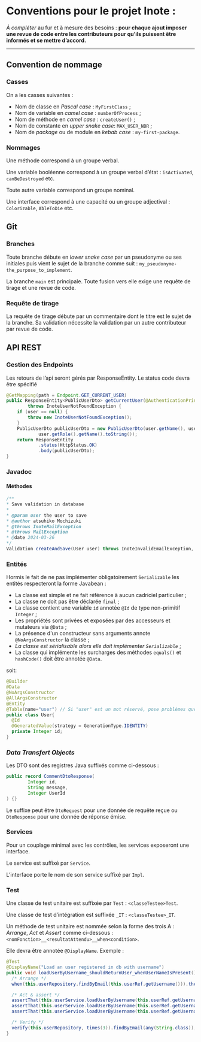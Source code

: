 # Conventions pour le projet Inote :

*À compléter* au fur et à mesure des besoins :
**pour chaque ajout imposer une revue de code entre les contributeurs pour qu’ils puissent être informés et se mettre d’accord.**

---

## Convention de nommage

### Casses

On a les casses suivantes :
- Nom de classe en *Pascal case* : `MyFirstClass` ;
- Nom de variable en *camel case* : `numberOfProcess` ;
- Nom de méthode en *camel case* : `createUser()` ;
- Nom de constante en *upper snake case*: `MAX_USER_NBR` ;
- Nom de *package* ou de module en *kebab case* : `my-first-package`.

### Nommages

Une méthode correspond à un groupe verbal.

Une variable booléenne correspond à un groupe verbal d’état : `isActivated`, `canBeDestroyed` etc.

Toute autre variable correspond un groupe nominal.

Une interface correspond à une capacité ou un groupe adjectival : `Colorizable`, `AbleToDie` etc.

## Git

### Branches

Toute branche débute en *lower snake case* par un pseudonyme ou ses initiales puis vient le sujet de la branche comme suit :
```my_pseudonyme-the_purpose_to_implement```.

La branche `main` est principale.
Toute fusion vers elle exige une requête de tirage et une revue de code.

### Requête de tirage

La requête de tirage débute par un commentaire dont le titre est le sujet de la branche.
Sa validation nécessite la validation par un autre contributeur par revue de code.

## API REST

### Gestion des Endpoints

Les retours de l’api seront gérés par ResponseEntity. Le status code devra être spécifié

```java
@GetMapping(path = Endpoint.GET_CURRENT_USER)
public ResponseEntity<PublicUserDto> getCurrentUser(@AuthenticationPrincipal User user)
        throws InoteUserNotFoundException {
    if (user == null) {
        throw new InoteUserNotFoundException();
    }
    PublicUserDto publicUserDto = new PublicUserDto(user.getName(), user.getUsername(), null, user.isActif(),
            user.getRole().getName().toString());
    return ResponseEntity
            .status(HttpStatus.OK)
            .body(publicUserDto);
}
```



### Javadoc

#### Méthodes

  ```java
  /**
  * Save validation in database
  *
  * @param user the user to save
  * @author atsuhiko Mochizuki
  * @throws InoteMailException 
  * @throws MailException 
  * @date 2024-03-26
  */
  Validation createAndSave(User user) throws InoteInvalidEmailException, MailException, InoteMailException;
  ```

### Entités

Hormis le fait de ne pas implémenter obligatoirement `Serializable` les entités respecteront la forme Javabean :
  - La classe est simple et ne fait référence à aucun cadriciel particulier ;
  - La classe ne doit pas être déclarée `final` ;
  - La classe contient une variable `id` annotée `@Id` de type non-primitif `Integer` ;
  - Les propriétés sont privées et exposées par des accesseurs et mutateurs via `@Data` ;
  - La présence d'un constructeur sans arguments annote `@NoArgsConstructor` la classe ;
  - *La classe est sérialisable alors elle doit implémenter `Serializable`* ;
  - La classe qui implémente les surcharges des méthodes `equals()` et `hashCode()` doit être annotée `@Data`.

  soit:
  ```java
  @Builder
  @Data
  @NoArgsConstructor
  @AllArgsConstructor 
  @Entity
  @Table(name="user") // Si "user" est un mot réservé, pose problèmes que @Table résoud implicitement.
  public class User{
  	@Id
    @GeneratedValue(strategy = GenerationType.IDENTITY)
    private Integer id;
  }
  ```

### *Data Transfert Objects*

Les DTO sont des registres Java suffixés comme ci-dessous :
```java
public record CommentDtoResponse(
        Integer id,
        String message,
        Integer UserId
) {}
```

Le suffixe peut être `DtoRequest` pour une donnée de requête reçue ou `DtoResponse` pour une donnée de réponse émise.

### Services

Pour un couplage minimal avec les contrôles, les services exposeront une interface.

Le service est suffixé par `Service`.

L’interface porte le nom de son service suffixé par `Impl`.

### Test

Une classe de test unitaire est suffixée par `Test` : `<classeTestee>Test`.

Une classe de test d’intégration est suffixée `_IT` : `<classeTestee>_IT`.

Un méthode de test unitaire est nommée selon la forme des trois A : *Arrange*, *Act* et *Assert* comme ci-dessous :
```<nomFonction>__<resultatAttendu>__when<condition>```.

Elle devra être annotée `@DisplayName`.
Exemple :
```java
@Test
@DisplayName("Load an user registered in db with username")
public void loadUserByUsername_shouldReturnUser_whenUserNameIsPresent() {
  /* Arrange */
  when(this.userRepository.findByEmail(this.userRef.getUsername())).thenReturn(Optional.of(this.userRef));

  /* Act & assert */
  assertThat(this.userService.loadUserByUsername(this.userRef.getUsername())).isNotNull();
  assertThat(this.userService.loadUserByUsername(this.userRef.getUsername())).isInstanceOf(User.class);
  assertThat(this.userService.loadUserByUsername(this.userRef.getUsername())).isEqualTo(this.userRef);

  /* Verify */
  verify(this.userRepository, times(3)).findByEmail(any(String.class));
}
```
